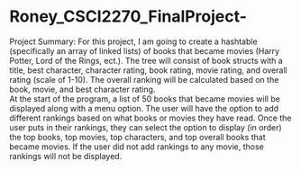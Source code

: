 # Roney_CSCI2270_FinalProject-
Project Summary:
For this project, I am going to create a hashtable (specifically an array of linked lists) of books that became movies (Harry Potter, Lord of the Rings, ect.).  The tree will consist of book structs with a title, best character, character rating, book rating, movie rating, and overall rating (scale of 1-10).  The overall ranking will be calculated based on the book, movie, and best character rating.  
At the start of the program, a list of 50 books that became movies will be displayed along with a menu option.  The user will have the option to add different rankings based on what books or movies they have read.  Once the user puts in their rankings, they can select the option to display (in order) the top books, top movies, top characters, and top overall books that became movies.  If the user did not add rankings to any movie, those rankings will not be displayed. 
